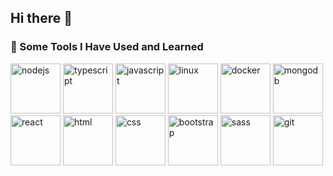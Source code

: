 ## Hi there 👋

<!--
**amirkalantar96/amirkalantar96** is a ✨ _special_ ✨ repository because its `README.md` (this file) appears on your GitHub profile.

Here are some ideas to get you started:

- 🔭 I’m currently working on ...
- 🌱 I’m currently learning ...
- 👯 I’m looking to collaborate on ...
- 🤔 I’m looking for help with ...
- 💬 Ask me about ...
- 📫 How to reach me: ...
- 😄 Pronouns: ...
- ⚡ Fun fact: ...
-->

### 🚀 Some Tools I Have Used and Learned

<p align="left">
  <img src="https://cdn.jsdelivr.net/gh/devicons/devicon@latest/icons/nodejs/nodejs-original.svg" alt="nodejs" width="80" height="80"/>
  <img src="https://cdn.jsdelivr.net/gh/devicons/devicon@latest/icons/typescript/typescript-original.svg" alt="typescript" width="80" height="80"/>
  <img src="https://cdn.jsdelivr.net/gh/devicons/devicon@latest/icons/javascript/javascript-original.svg" alt="javascript" width="80" height="80"/>
  <img src="https://cdn.jsdelivr.net/gh/devicons/devicon@latest/icons/linux/linux-original.svg" alt="linux" width="80" height="80"/>
  <img src="https://cdn.jsdelivr.net/gh/devicons/devicon@latest/icons/docker/docker-original.svg" alt="docker" width="80" height="80"/>
  <img src="https://cdn.jsdelivr.net/gh/devicons/devicon@latest/icons/mongodb/mongodb-original.svg" alt="mongodb" width="80" height="80"/>
  <img src="https://cdn.jsdelivr.net/gh/devicons/devicon@latest/icons/react/react-original.svg" alt="react" width="80" height="80"/>
  <img src="https://cdn.jsdelivr.net/gh/devicons/devicon@latest/icons/html5/html5-original.svg" alt="html" width="80" height="80"/>
  <img src="https://cdn.jsdelivr.net/gh/devicons/devicon@latest/icons/css3/css3-original.svg" alt="css" width="80" height="80"/>
  <img src="https://cdn.jsdelivr.net/gh/devicons/devicon@latest/icons/bootstrap/bootstrap-original.svg" alt="bootstrap" width="80" height="80"/>
  <img src="https://cdn.jsdelivr.net/gh/devicons/devicon@latest/icons/sass/sass-original.svg" alt="sass" width="80" height="80"/>
  <img src="https://cdn.jsdelivr.net/gh/devicons/devicon@latest/icons/git/git-original.svg" alt="git" width="80" height="80"/>
</p>
